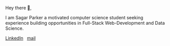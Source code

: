 Hey there 👋,


I am Sagar Parker a motivated computer science student seeking experience building opportunities in Full-Stack Web-Development and Data Science.&nbsp;&nbsp; 

<a href="https://www.linkedin.com/in/sagar-parker-07561b1a3/">LinkedIn</a>&nbsp;&nbsp;
<a href="https://mail.google.com/mail/?extsrc=mailto&url=mailto%3A%3Fto%3Dsagar8parker%40gmail.com%26subject%3DHi%2520There%26body%3Dbody%2520goes%2520here">mail</a>&nbsp;&nbsp;




<!--
**sagarparker/sagarparker** is a ✨ _special_ ✨ repository because its `README.md` (this file) appears on your GitHub profile.

Here are some ideas to get you started:

- 🔭 I’m currently working on ...
- 🌱 I’m currently learning ...
- 👯 I’m looking to collaborate on ...
- 🤔 I’m looking for help with ...
- 💬 Ask me about ...
- 📫 How to reach me: ...
- 😄 Pronouns: ...
- ⚡ Fun fact: ...
-->
